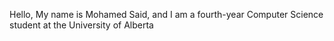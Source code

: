 Hello,
My name is Mohamed Said, and I am a fourth-year Computer Science student at the University of Alberta
